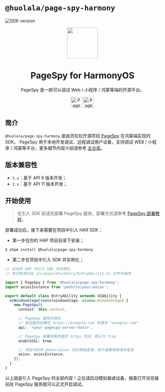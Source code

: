 [page-spy-web]: https://github.com/HuolalaTech/page-spy-web.git 'page-spy-web'
[sdk-version]: https://harmony.blucas.me/badge/version/@huolala/page-spy-harmony
[sdk-size]: https://harmony.blucas.me/badge/size/@huolala/page-spy-harmony

# `@huolala/page-spy-harmony`

![SDK version][sdk-version]

<div align="center">
    <img src="https://pagespy.blucas.me/public/img/logo.svg" height="100" />
    <h1>PageSpy for HarmonyOS</h1>
    <p>PageSpy 是一款可以调试 Web / 小程序 / 鸿蒙等端的开源平台。</p>
    <a href="https://www.producthunt.com/posts/pagespy?utm_source=badge-featured&utm_medium=badge&utm_souce=badge-pagespy" target="_blank"><img src="https://api.producthunt.com/widgets/embed-image/v1/featured.svg?post_id=429852&theme=light" alt="PageSpy - Remote&#0032;debugging&#0032;as&#0032;seamless&#0032;as&#0032;local&#0032;debugging&#0046; | Product Hunt" height="36" /></a> <a href="https://news.ycombinator.com/item?id=38679798" target="_blank"><img src="https://hackernews-badge.vercel.app/api?id=38679798" alt="PageSpy - Remote&#0032;debugging&#0032;as&#0032;seamless&#0032;as&#0032;local&#0032;debugging&#0046; | Hacker News" height="36" /></a>
</div>

## 简介

`@huolala/page-spy-harmony` 是由货拉拉开源项目 [PageSpy][page-spy-web] 在鸿蒙端实现的 SDK。 PageSpy
用于本地开发调试、远程调试用户设备，支持调试 WEB / 小程序 / 鸿蒙等平台，更多细节内容介绍请参考 [主仓库][page-spy-web]。

## 版本兼容性

- `1.x`：基于 API 9 版本开发；
- `2.x`：基于 API 11 版本开发；

## 开始使用

> 在引入 SDK 前请先部署 PageSpy 服务，部署方式请参考 [PageSpy 部署教程](https://github.com/HuolalaTech/page-spy-web/blob/main/README_ZH.md#如何使用)。

部署成功后，接下来需要在项目中引入 HAR SDK：

- 第一步在你的 HAP 项目目录下安装；

```bash
$ ohpm install @huolala/page-spy-harmony
```

- 第二步在项目中引入 SDK 并实例化；

```typescript
// 在你的 HAP 中引入 SDK 并实例化
// 本示例演示在 src/main/ets/Entry/EntryAbility.ts 文件中操作

import { PageSpy } from '@huolala/page-spy-harmony';
import axiosInstance from 'path/to/your/axios';

export default class EntryAbility extends UIAbility {
  onWindowStageCreate(windowStage: window.WindowStage) {
    new PageSpy({
      context: this.context,

      // PageSpy 服务的域名
      // 假设服务部署在 https://example.com 则填写 "example.com"
      api: '<your-pagespy-server-host>',

      // PageSpy 部署的服务是否 https 访问，默认为 true
      enableSSL: true,

      // 项目代码中 @ohos/axios 的实例或者类，用于查看网络请求信息
      axios: axiosInstance,
    });
  }
}
```

以上就是引入 PageSpy 的全部内容！之后请启动模拟器或设备，接着打开浏览器前往 PageSpy 服务就可以正式开启调试。
